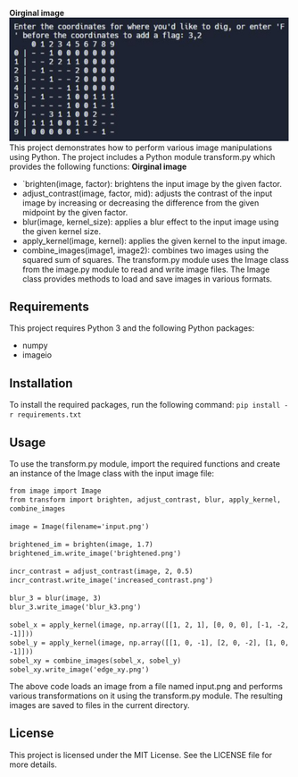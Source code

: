 
**Oirginal image**
![a collage of proccessed images from the project](https://github.com/AlliysonBonner/Minesweeper/blob/main/image.png?raw=true)
This project demonstrates how to perform various image manipulations using Python. The project includes a Python module transform.py which provides the following functions:
**Oirginal image**

* `brighten(image, factor): brightens the input image by the given factor.
* adjust_contrast(image, factor, mid): adjusts the contrast of the input image by increasing or decreasing the difference from the given midpoint by the given factor.
* blur(image, kernel_size): applies a blur effect to the input image using the given kernel size.
* apply_kernel(image, kernel): applies the given kernel to the input image.
* combine_images(image1, image2): combines two images using the squared sum of squares.
The transform.py module uses the Image class from the image.py module to read and write image files. The Image class provides methods to load and save images in various formats.
## Requirements
This project requires Python 3 and the following Python packages:
* numpy
* imageio
## Installation
To install the required packages, run the following command:
`pip install -r requirements.txt`
## Usage
To use the transform.py module, import the required functions and create an instance of the Image class with the input image file:
```
from image import Image
from transform import brighten, adjust_contrast, blur, apply_kernel, combine_images

image = Image(filename='input.png')

brightened_im = brighten(image, 1.7)
brightened_im.write_image('brightened.png')

incr_contrast = adjust_contrast(image, 2, 0.5)
incr_contrast.write_image('increased_contrast.png')

blur_3 = blur(image, 3)
blur_3.write_image('blur_k3.png')

sobel_x = apply_kernel(image, np.array([[1, 2, 1], [0, 0, 0], [-1, -2, -1]]))
sobel_y = apply_kernel(image, np.array([[1, 0, -1], [2, 0, -2], [1, 0, -1]]))
sobel_xy = combine_images(sobel_x, sobel_y)
sobel_xy.write_image('edge_xy.png')
```
The above code loads an image from a file named input.png and performs various transformations on it using the transform.py module. The resulting images are saved to files in the current directory.

## License
This project is licensed under the MIT License. See the LICENSE file for more details.
